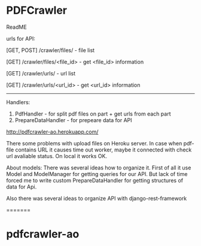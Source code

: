 # PDFCrawler
ReadME

urls for API:

[GET, POST] /crawler/files/		- file list

[GET] /crawler/files/<file_id>		- get <file_id> information

[GET] /crawler/urls/				- url list

[GET] /crawler/urls/<url_id>		- get <url_id> information

---------------------------------------------------

Handlers:
1. PdfHandler - for split pdf files on part + get urls from each part
2. PrepareDataHandler - for prepeare data for API

http://pdfcrawler-ao.herokuapp.com/

There some problems with upload files on Heroku server. In case when pdf-file contains URL it causes time out worker, maybe it connected with check url avaliable status. On local it works OK.

About models:
There was several ideas how to organize it. First of all it use Model and ModelManager for getting queries for our API. But lack of time forced me to write custom PrepareDataHandler for getting structures of data for Api.

Also there was several ideas to organize API with django-rest-framework


=======
# pdfcrawler-ao
